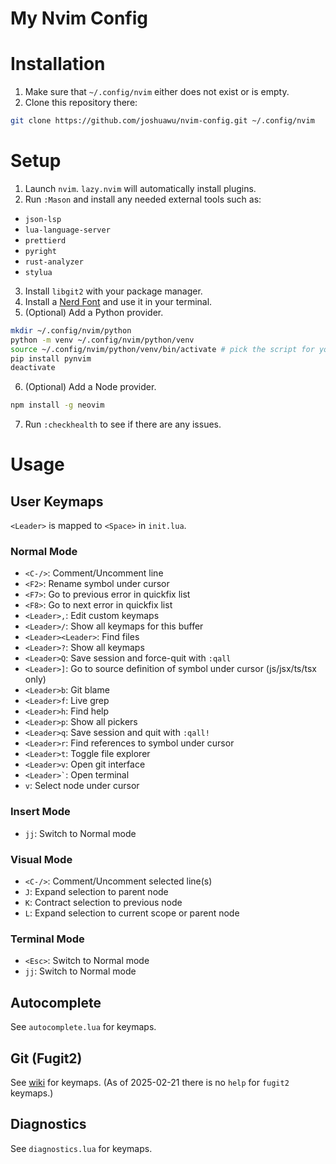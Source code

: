 # My Nvim Config

# Installation

1. Make sure that `~/.config/nvim` either does not exist or is empty.
2. Clone this repository there:
```sh
git clone https://github.com/joshuawu/nvim-config.git ~/.config/nvim
```

# Setup

1. Launch `nvim`. `lazy.nvim` will automatically install plugins.
2. Run `:Mason` and install any needed external tools such as:
  - `json-lsp`
  - `lua-language-server`
  - `prettierd`
  - `pyright`
  - `rust-analyzer`
  - `stylua`
3. Install `libgit2` with your package manager.
4. Install a [Nerd Font](https://www.nerdfonts.com/) and use it in your terminal.
5. (Optional) Add a Python provider.
```sh
mkdir ~/.config/nvim/python
python -m venv ~/.config/nvim/python/venv
source ~/.config/nvim/python/venv/bin/activate # pick the script for your shell
pip install pynvim
deactivate
```
6. (Optional) Add a Node provider.
```sh
npm install -g neovim
```
7. Run `:checkhealth` to see if there are any issues.

# Usage

## User Keymaps
`<Leader>` is mapped to `<Space>` in `init.lua`.

### Normal Mode
- `<C-/>`: Comment/Uncomment line
- `<F2>`: Rename symbol under cursor
- `<F7>`: Go to previous error in quickfix list
- `<F8>`: Go to next error in quickfix list
- `<Leader>,`: Edit custom keymaps
- `<Leader>/`: Show all keymaps for this buffer
- `<Leader><Leader>`: Find files
- `<Leader>?`: Show all keymaps
- `<Leader>Q`: Save session and force-quit with `:qall`
- `<Leader>]`: Go to source definition of symbol under cursor (js/jsx/ts/tsx only)
- `<Leader>b`: Git blame
- `<Leader>f`: Live grep
- `<Leader>h`: Find help
- `<Leader>p`: Show all pickers
- `<Leader>q`: Save session and quit with `:qall!`
- `<Leader>r`: Find references to symbol under cursor
- `<Leader>t`: Toggle file explorer
- `<Leader>v`: Open git interface
- ``<Leader>`​``: Open terminal
- `v`: Select node under cursor

### Insert Mode
- `jj`: Switch to Normal mode

### Visual Mode
- `<C-/>`: Comment/Uncomment selected line(s)
- `J`: Expand selection to parent node
- `K`: Contract selection to previous node
- `L`: Expand selection to current scope or parent node

### Terminal Mode
- `<Esc>`: Switch to Normal mode
- `jj`: Switch to Normal mode

## Autocomplete
See `autocomplete.lua` for keymaps.

## Git (Fugit2)
See [wiki](https://github.com/SuperBo/fugit2.nvim/wiki/%E2%8C%A8%EF%B8%8F-Usage-and-Keymap) for keymaps.
(As of 2025-02-21 there is no `help` for `fugit2` keymaps.)

## Diagnostics
See `diagnostics.lua` for keymaps.
